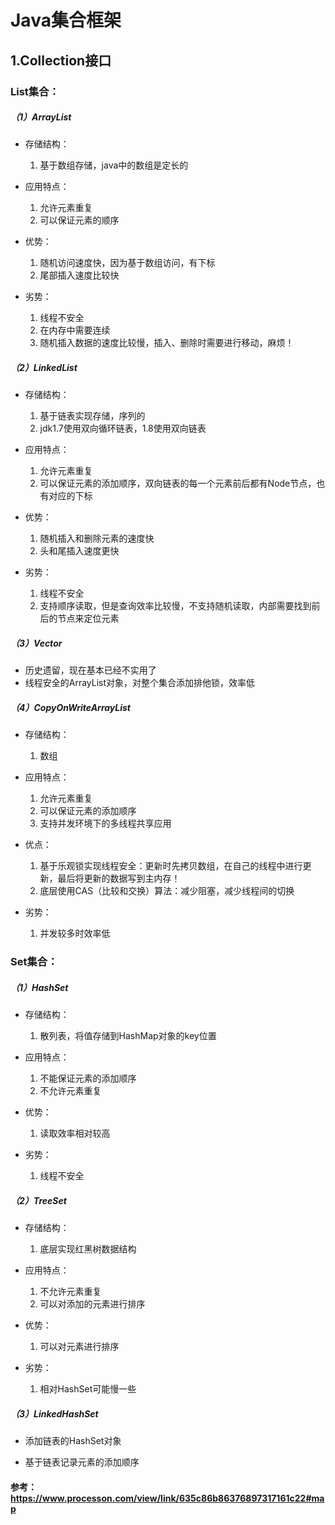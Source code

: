 # Java集合框架

## 1.Collection接口

### List集合：

##### （1）ArrayList

- 存储结构：
  1. 基于数组存储，java中的数组是定长的

- 应用特点：
  1. 允许元素重复
  2. 可以保证元素的顺序

- 优势：
  1. 随机访问速度快，因为基于数组访问，有下标
  2. 尾部插入速度比较快

- 劣势：
  1. 线程不安全
  2. 在内存中需要连续
  3. 随机插入数据的速度比较慢，插入、删除时需要进行移动，麻烦！

##### （2）LinkedList

- 存储结构：
  1. 基于链表实现存储，序列的
  2. jdk1.7使用双向循环链表，1.8使用双向链表

- 应用特点：
  1. 允许元素重复
  2. 可以保证元素的添加顺序，双向链表的每一个元素前后都有Node节点，也有对应的下标

- 优势：
  1. 随机插入和删除元素的速度快
  2. 头和尾插入速度更快

- 劣势：
  1. 线程不安全
  2. 支持顺序读取，但是查询效率比较慢，不支持随机读取，内部需要找到前后的节点来定位元素

##### （3）Vector

- 历史遗留，现在基本已经不实用了
- 线程安全的ArrayList对象，对整个集合添加排他锁，效率低

##### （4）CopyOnWriteArrayList

- 存储结构：
  1. 数组

- 应用特点：
  1. 允许元素重复
  2. 可以保证元素的添加顺序
  3. 支持并发环境下的多线程共享应用

- 优点：
  1. 基于乐观锁实现线程安全：更新时先拷贝数组，在自己的线程中进行更新，最后将更新的数据写到主内存！
  2. 底层使用CAS（比较和交换）算法：减少阻塞，减少线程间的切换

- 劣势：
  1. 并发较多时效率低

### Set集合：

##### （1）HashSet

- 存储结构：
  1. 散列表，将值存储到HashMap对象的key位置

- 应用特点：
  1. 不能保证元素的添加顺序
  2. 不允许元素重复

- 优势：
  1. 读取效率相对较高

- 劣势：
  1. 线程不安全

##### （2）TreeSet

- 存储结构：
  1. 底层实现红黑树数据结构

- 应用特点：
  1. 不允许元素重复
  2. 可以对添加的元素进行排序

- 优势：
  1. 可以对元素进行排序

- 劣势：
  1. 相对HashSet可能慢一些

##### （3）LinkedHashSet

- 添加链表的HashSet对象

- 基于链表记录元素的添加顺序

#### 参考：https://www.processon.com/view/link/635c86b86376897317161c22#map